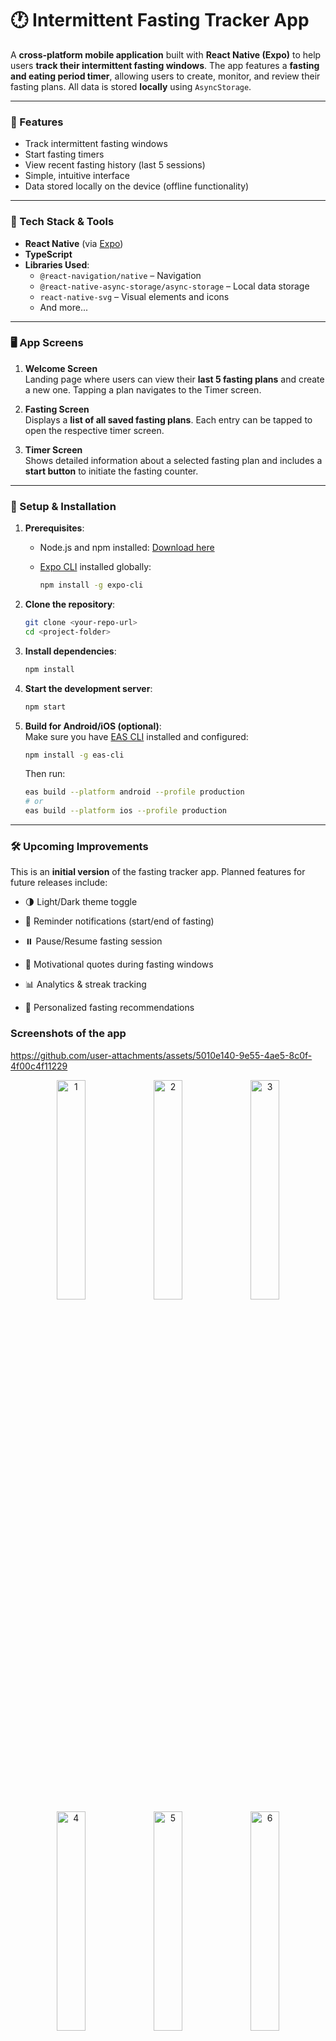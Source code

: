 # 🕐 Intermittent Fasting Tracker App

A **cross-platform mobile application** built with **React Native (Expo)** to help users **track their intermittent fasting windows**. The app features a **fasting and eating period timer**, allowing users to create, monitor, and review their fasting plans. All data is stored **locally** using `AsyncStorage`.

---

### 📱 Features

- Track intermittent fasting windows
- Start fasting timers
- View recent fasting history (last 5 sessions)
- Simple, intuitive interface
- Data stored locally on the device (offline functionality)

---

### 🔧 Tech Stack & Tools

- **React Native** (via [Expo](https://expo.dev/))
- **TypeScript**
- **Libraries Used**:
   - `@react-navigation/native` – Navigation
   - `@react-native-async-storage/async-storage` – Local data storage
   - `react-native-svg` – Visual elements and icons    
   - And more...

---

### 🖥️ App Screens

1. **Welcome Screen**  
    Landing page where users can view their **last 5 fasting plans** and create a new one. Tapping a plan navigates to the Timer screen.
    
2. **Fasting Screen**  
    Displays a **list of all saved fasting plans**. Each entry can be tapped to open the respective timer screen.
    
3. **Timer Screen**  
    Shows detailed information about a selected fasting plan and includes a **start button** to initiate the fasting counter.

---

### 🚀 Setup & Installation

1. **Prerequisites**:
    
    - Node.js and npm installed: [Download here](https://nodejs.org/)
        
    - [Expo CLI](https://docs.expo.dev/get-started/installation/) installed globally:
        
        ```bash
        npm install -g expo-cli
        ```
        
2. **Clone the repository**:
    
    ```bash
    git clone <your-repo-url>
    cd <project-folder>
    ```
    
3. **Install dependencies**:
    
    ```bash
    npm install
    ```
    
4. **Start the development server**:
    
    ```bash
    npm start
    ```
    
5. **Build for Android/iOS (optional)**:  
    Make sure you have [EAS CLI](https://docs.expo.dev/eas/) installed and configured:
    
    ```bash
    npm install -g eas-cli
    ```
    
    Then run:
    
    ```bash
    eas build --platform android --profile production
    # or
    eas build --platform ios --profile production
    ```
    

---

### 🛠️ Upcoming Improvements

This is an **initial version** of the fasting tracker app. Planned features for future releases include:

- 🌗 Light/Dark theme toggle
    
- 🔔 Reminder notifications (start/end of fasting)
    
- ⏸️ Pause/Resume fasting session
    
- 💬 Motivational quotes during fasting windows
    
- 📊 Analytics & streak tracking
    
- 🎯 Personalized fasting recommendations

### Screenshots of the app

https://github.com/user-attachments/assets/5010e140-9e55-4ae5-8c0f-4f00c4f11229

<p align="center">
  <img alt="1" src="https://github.com/user-attachments/assets/9dc3938e-3aa1-48bd-9e2c-4b3729632688" width="30%">
  <img alt="2" src="https://github.com/user-attachments/assets/949b4608-49d3-499e-a03b-09d9894d111b" width="30%">
  <img alt="3" src="https://github.com/user-attachments/assets/b31b2f68-8ce9-4168-8430-f0872d0e6ed6" width="30%">
  <img alt="4" src="https://github.com/user-attachments/assets/e6e071f5-184d-4296-ad33-13f23c0fb7a6" width="30%">
  <img alt="5" src="https://github.com/user-attachments/assets/35c36e23-f83a-4019-8f0b-1bf4e6f8162a" width="30%">
  <img alt="6" src="https://github.com/user-attachments/assets/3c5065e3-5ba1-42c9-bfe3-8af08600c84b" width="30%">
</p>

---

### 📄 License

This project is licensed under the [MIT License](https://chatgpt.com/c/LICENSE).

